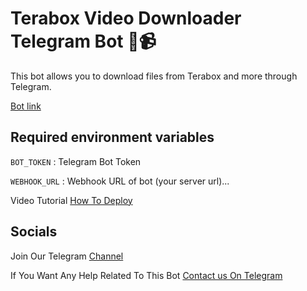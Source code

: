 # Terabox Video Downloader Telegram Bot 🤖📹

This bot allows you to download files from Terabox and more through Telegram.

[Bot link](https://t.me/Terabypassbot)

## Required environment variables
 `BOT_TOKEN` : Telegram Bot Token

 `WEBHOOK_URL` : Webhook URL of bot (your server url)...

Video Tutorial [How To Deploy](https://youtu.be/KECEaNLRP2Q?si=4Ml3y_ikoxwT0qDG)


## Socials 
Join Our Telegram [Channel](https://telegram.dog/devbots2)

If You Want Any Help Related To This Bot [Contact us On Telegram](https://telegram.dog/champaklalbot)
